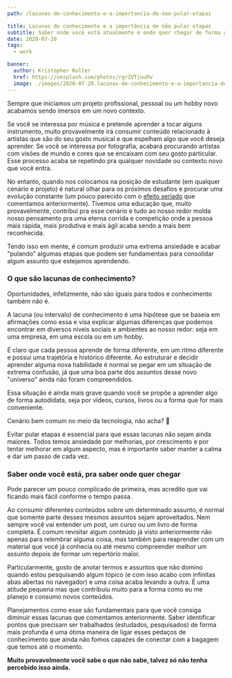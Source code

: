 ```yaml
---
path: /lacunas-de-conhecimento-e-a-importancia-de-nao-pular-etapas

title: Lacunas de conhecimento e a importância de não pular etapas
subtitle: Saber onde você está atualmente e onde quer chegar de forma gradual pode ser uma boa forma de se organizar e evitar conhecimentos desconexos
date: 2020-07-20
tags:
  - work

banner:
  author: Kristopher Roller
  href: https://unsplash.com/photos/rgrZVTjuuPw
  image: ./images/2020-07-20.lacunas-de-conhecimento-e-a-importancia-de-nao-pular-etapas/banner.jpg
---
```


Sempre que iniciamos um projeto profissional, pessoal ou um hobby novo acabamos sendo imersos em um novo contexto.

Se você se interessa por música e pretende aprender a tocar alguns instrumento, muito provavelmente irá consumir conteúdo relacionado à artistas que são do seu gosto musical e que espelham algo que você deseja aprender. Se você se interessa por fotografia, acabará procurando artistas com visões de mundo e cores que se encaixam com seu gosto particular. Esse processo acaba se repetindo pra qualquer novidade ou contexto novo que você entra.

No entanto, quando nos colocamos na posição de estudante (em qualquer cenário e projeto) é natural olhar para os próximos desafios e procurar uma evolução constante (um pouco parecido com o [efeito seriado](https://gabrieluizramos.com.br/titulos-de-cargos-realmente-importam) que comentamos anteriormente). Tivemos uma educação que, muito provavelmente, contribui pra esse cenário e tudo ao nosso redor molda nosso pensamento pra uma eterna corrida e competição onde a pessoa mais rápida, mais produtiva e mais ágil acaba sendo a mais bem reconhecida.

Tendo isso em mente, é comum produzir uma extrema ansiedade e acabar "pulando" algumas etapas que podem ser fundamentais para consolidar algum assunto que estejamos aprendendo.

### O que são lacunas de conhecimento?
Oportunidades, infelizmente, não são iguais para todos e conhecimento também não é.

A lacuna (ou intervalo) de conhecimento é uma hipótese que se baseia em afirmações como essa e visa explicar algumas diferenças que podemos encontrar em diversos níveis sociais e ambientes ao nosso redor: seja em uma empresa, em uma escola ou em um hobby.

É claro que cada pessoa aprende de forma diferente, em um ritmo diferente e possui uma trajetória e histórico diferente. Ao estruturar e decidir aprender alguma nova habilidade é normal se pegar em um situação de extrema confusão, já que uma boa parte dos assuntos desse novo "universo" ainda não foram compreendidos.

Essa situação é ainda mais grave quando você se propõe a aprender algo de forma autodidata, seja por vídeos, cursos, livros ou a forma que for mais conveniente.

Cenário bem comum no meio da tecnologia, não acha? 🤔

Evitar pular etapas é essencial para que essas lacunas não sejam ainda maiores. Todos temos ansiedade por melhorias, por crescimento e por tentar melhorar em algum aspecto, mas é importante saber manter a calma e dar um passo de cada vez.

### Saber onde você está, pra saber onde quer chegar
Pode parecer um pouco complicado de primeira, mas acredito que vai ficando mais fácil conforme o tempo passa.

Ao consumir diferentes conteúdos sobre um determinado assunto, é normal que somente parte desses mesmos assuntos sejam aproveitados. Nem sempre você vai entender um post, um curso ou um livro de forma completa. É comum revisitar algum conteúdo já visto anteriormente não apenas para relembrar alguma coisa, mas também para reaprender com um material que você já conhecia ou até mesmo compreender melhor um assunto depois de formar um repertório maior.

Particularmente, gosto de anotar termos e assuntos que não domino quando estou pesquisando algum tópico (e com isso acabo com infinitas abas abertas no navegador) e uma coisa acaba levando a outra. É uma atitude pequena mas que contribuiu muito para a forma como eu me planejo e consumo novos conteúdos.

Planejamentos como esse são fundamentais para que você consiga diminuir essas lacunas que comentamos anteriormente. Saber identificar pontos que precisam ser trabalhados (estudados, pesquisados) de forma mais profunda é uma ótima maneira de ligar esses pedaços de conhecimento que ainda não fomos capazes de conectar com a bagagem que temos até o momento.

**Muito provavelmente você sabe o que não sabe, talvez só não tenha percebido isso ainda.**
